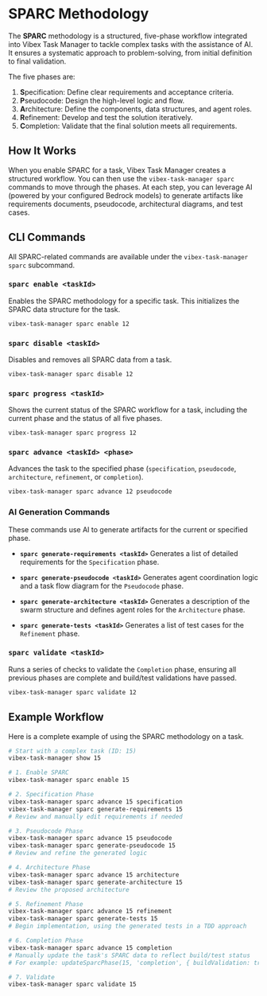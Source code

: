 # SPARC Methodology

The **SPARC** methodology is a structured, five-phase workflow integrated into Vibex Task Manager to tackle complex tasks with the assistance of AI. It ensures a systematic approach to problem-solving, from initial definition to final validation.

The five phases are:
1.  **S**pecification: Define clear requirements and acceptance criteria.
2.  **P**seudocode: Design the high-level logic and flow.
3.  **A**rchitecture: Define the components, data structures, and agent roles.
4.  **R**efinement: Develop and test the solution iteratively.
5.  **C**ompletion: Validate that the final solution meets all requirements.

## How It Works

When you enable SPARC for a task, Vibex Task Manager creates a structured workflow. You can then use the `vibex-task-manager sparc` commands to move through the phases. At each step, you can leverage AI (powered by your configured Bedrock models) to generate artifacts like requirements documents, pseudocode, architectural diagrams, and test cases.

## CLI Commands

All SPARC-related commands are available under the `vibex-task-manager sparc` subcommand.

### `sparc enable <taskId>`
Enables the SPARC methodology for a specific task. This initializes the SPARC data structure for the task.

```bash
vibex-task-manager sparc enable 12
```

### `sparc disable <taskId>`
Disables and removes all SPARC data from a task.

```bash
vibex-task-manager sparc disable 12
```

### `sparc progress <taskId>`
Shows the current status of the SPARC workflow for a task, including the current phase and the status of all five phases.

```bash
vibex-task-manager sparc progress 12
```

### `sparc advance <taskId> <phase>`
Advances the task to the specified phase (`specification`, `pseudocode`, `architecture`, `refinement`, or `completion`).

```bash
vibex-task-manager sparc advance 12 pseudocode
```

### AI Generation Commands
These commands use AI to generate artifacts for the current or specified phase.

-   **`sparc generate-requirements <taskId>`**
    Generates a list of detailed requirements for the `Specification` phase.

-   **`sparc generate-pseudocode <taskId>`**
    Generates agent coordination logic and a task flow diagram for the `Pseudocode` phase.

-   **`sparc generate-architecture <taskId>`**
    Generates a description of the swarm structure and defines agent roles for the `Architecture` phase.

-   **`sparc generate-tests <taskId>`**
    Generates a list of test cases for the `Refinement` phase.

### `sparc validate <taskId>`
Runs a series of checks to validate the `Completion` phase, ensuring all previous phases are complete and build/test validations have passed.

```bash
vibex-task-manager sparc validate 12
```

## Example Workflow

Here is a complete example of using the SPARC methodology on a task.

```bash
# Start with a complex task (ID: 15)
vibex-task-manager show 15

# 1. Enable SPARC
vibex-task-manager sparc enable 15

# 2. Specification Phase
vibex-task-manager sparc advance 15 specification
vibex-task-manager sparc generate-requirements 15
# Review and manually edit requirements if needed

# 3. Pseudocode Phase
vibex-task-manager sparc advance 15 pseudocode
vibex-task-manager sparc generate-pseudocode 15
# Review and refine the generated logic

# 4. Architecture Phase
vibex-task-manager sparc advance 15 architecture
vibex-task-manager sparc generate-architecture 15
# Review the proposed architecture

# 5. Refinement Phase
vibex-task-manager sparc advance 15 refinement
vibex-task-manager sparc generate-tests 15
# Begin implementation, using the generated tests in a TDD approach

# 6. Completion Phase
vibex-task-manager sparc advance 15 completion
# Manually update the task's SPARC data to reflect build/test status
# For example: updateSparcPhase(15, 'completion', { buildValidation: true })

# 7. Validate
vibex-task-manager sparc validate 15
``` 
